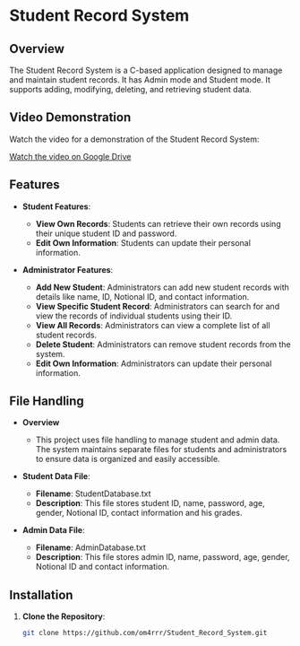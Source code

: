 # Student Record System

## Overview

The Student Record System is a C-based application designed to manage and maintain student records. It has Admin mode and Student mode. It supports adding, modifying, deleting, and retrieving student data.

## Video Demonstration

Watch the video for a demonstration of the Student Record System:

[Watch the video on Google Drive](https://drive.google.com/file/d/1BEloE4FKND3Jvtgly2Qz8zsb2glRNj-y/view?usp=sharing)


## Features

- **Student Features**:
  - **View Own Records**: Students can retrieve their own records using their unique student ID and password.
  - **Edit Own Information**: Students can update their personal information.
  
- **Administrator Features**:
  - **Add New Student**: Administrators can add new student records with details like name, ID, Notional ID, and contact information.
  - **View Specific Student Record**: Administrators can search for and view the records of individual students using their ID.
  - **View All Records**: Administrators can view a complete list of all student records.
  - **Delete Student**: Administrators can remove student records from the system.
  - **Edit Own Information**: Administrators can update their personal information.

## File Handling
- **Overview**
  - This project uses file handling to manage student and admin data. The system maintains separate files for students and administrators to ensure data is organized and easily accessible.

 - **Student Data File**:
   - **Filename**: StudentDatabase.txt
   - **Description**: This file stores student ID, name, password, age, gender, Notional ID, contact information and his grades.
 - **Admin Data File**:
   - **Filename**: AdminDatabase.txt
   - **Description**: This file stores admin ID, name, password, age, gender, Notional ID and contact information.

## Installation

1. **Clone the Repository**:

   ```sh
   git clone https://github.com/om4rrr/Student_Record_System.git
